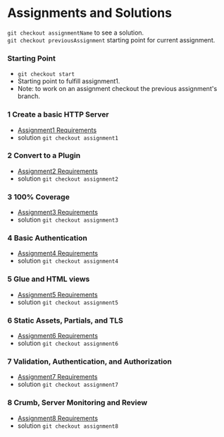 # Assignments and Solutions

`git checkout assignmentName` to see a solution.<br/>
`git checkout previousAssignment` starting point for current assignment.

### Starting Point 
* `git checkout start`
* Starting point to fulfill assignment1.
* Note: to work on an assignment checkout the previous assignment's branch.

### 1 Create a basic HTTP Server
* [Assignment1 Requirements](../assignments/a0.0.1.md)
* solution `git checkout assignment1`

### 2 Convert to a Plugin
* [Assignment2 Requirements](../assignments/a0.0.2.md)
* solution `git checkout assignment2`

### 3 100% Coverage
* [Assignment3 Requirements](../assignments/a0.0.3.md)
* solution `git checkout assignment3`

### 4 Basic Authentication
* [Assignment4 Requirements](../assignments/a0.0.4.md)
* solution `git checkout assignment4`

### 5 Glue and HTML views
* [Assignment5 Requirements](../assignments/a0.0.5.md)
* solution `git checkout assignment5`

### 6 Static Assets, Partials, and TLS
* [Assignment6 Requirements](../assignments/a0.0.6.md)
* solution `git checkout assignment6`

### 7 Validation, Authentication, and Authorization
* [Assignment7 Requirements](../assignments/a0.0.7.md)
* solution `git checkout assignment7`

### 8 Crumb, Server Monitoring and Review 
* [Assignment8 Requirements](../assignments/a0.0.8.md)
* solution `git checkout assignment8`

